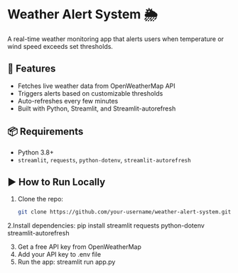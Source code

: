 # Weather Alert System 🌦️

A real-time weather monitoring app that alerts users when temperature or wind speed exceeds set thresholds.

## 🔧 Features

- Fetches live weather data from OpenWeatherMap API
- Triggers alerts based on customizable thresholds
- Auto-refreshes every few minutes
- Built with Python, Streamlit, and Streamlit-autorefresh

## 📦 Requirements

- Python 3.8+
- `streamlit`, `requests`, `python-dotenv`, `streamlit-autorefresh`

## ▶️ How to Run Locally

1. Clone the repo:
   ```bash
   git clone https://github.com/your-username/weather-alert-system.git

2.Install dependencies:
pip install streamlit requests python-dotenv streamlit-autorefresh

3. Get a free API key from OpenWeatherMap
4. Add your API key to .env file
5. Run the app: streamlit run app.py
